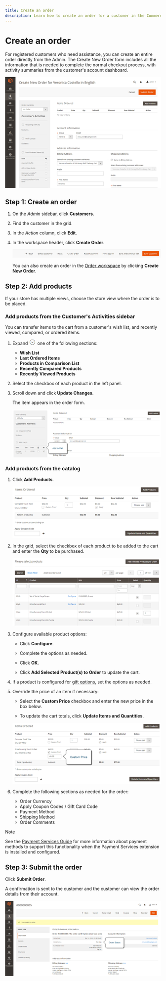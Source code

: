 ```yaml
---
title: Create an order
description: Learn how to create an order for a customer in the Commerce Admin.
---
```

# Create an order

For registered customers who need assistance, you can create an entire order directly from the Admin. The Create New Order form includes all the information that is needed to complete the normal checkout process, with activity summaries from the customer's account dashboard.

![Create an order for a customer](./assets/create-new-order.png)<!-- zoom -->

## Step 1: Create an order

1. On the _Admin_ sidebar, click **Customers**.

1. Find the customer in the grid.

1. In the _Action_ column, click **Edit**.

1. In the workspace header, click **Create Order**.

   ![Workspace header](./assets/order-create-buttons.png)<!-- zoom -->

   You can also create an order in the [Order workspace](orders.md#orders-workspace) by clicking **Create New Order**.

## Step 2: Add products

If your store has multiple views, choose the store view where the order is to be placed.

### Add products from the Customer's Activities sidebar

You can transfer items to the cart from a customer's wish list, and recently viewed, compared, or ordered items.

1. Expand ![Expansion selector](../assets/icon-display-expand.png) one of the following sections:

   - **Wish List**
   - **Last Ordered Items**
   - **Products in Comparison List**
   - **Recently Compared Products**
   - **Recently Viewed Products**

1. Select the checkbox of each product in the left panel.

1. Scroll down and click **Update Changes**.

   The item appears in the order form.

   ![Add to Cart](./assets/create-order-add-wishlist.png)<!-- zoom -->

### Add products from the catalog

1. Click **Add Products**.

   ![Add Products](./assets/account-add-wishlist-product.png)<!-- zoom -->

1. In the grid, select the checkbox of each product to be added to the cart and enter the **Qty** to be purchased.

   ![Select Products](./assets/create-order-from-catalog.png)<!-- zoom -->

1. Configure available product options:

   - Click **Configure**.

   - Complete the options as needed.

   - Click **OK**.

   - Click **Add Selected Product(s) to Order** to update the cart.

1. If a product is configured for [gift options](../catalog/product-gift-options.md), set the options as needed.

1. Override the price of an item if necessary:

   - Select the **Custom Price** checkbox and enter the new price in the box below.

   - To update the cart totals, click **Update Items and Quantities**.

   ![Custom Price](./assets/create-order-custom-price.png)<!-- zoom -->

1. Complete the following sections as needed for the order:

   - Order Currency
   - Apply Coupon Codes / Gift Card Code
   - Payment Method
   - Shipping Method
   - Order Comments

>[!NOTE]
>
>See the [Payment Services Guide](https://experienceleague.adobe.com/docs/commerce-merchant-services/payment-services/create-order.html) for more information about payment methods to support this functionality when the Payment Services extension is installed and configured.

## Step 3: Submit the order

Click **Submit Order**.

A confirmation is sent to the customer and the customer can view the order details from their account.

![Order Created](./assets/create-order-submitted.png)<!-- zoom -->
